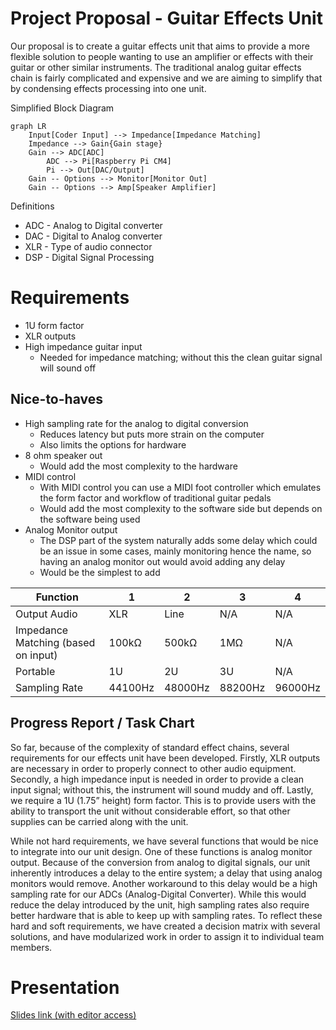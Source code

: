# Project Proposal - Guitar Effects Unit
Our proposal is to create a guitar effects unit that aims to provide a more flexible solution to people wanting to use an amplifier or effects with their guitar or other similar instruments. The traditional analog guitar effects chain is fairly complicated and expensive and we are aiming to simplify that by condensing effects processing into one unit.


Simplified Block Diagram
```mermaid
graph LR
    Input[Coder Input] --> Impedance[Impedance Matching]
    Impedance --> Gain{Gain stage}
    Gain --> ADC[ADC]
        ADC --> Pi[Raspberry Pi CM4]
        Pi --> Out[DAC/Output]
    Gain -- Options --> Monitor[Monitor Out]
    Gain -- Options --> Amp[Speaker Amplifier]
```

Definitions
- ADC - Analog to Digital converter
- DAC - Digital to Analog converter
- XLR - Type of audio connector 
- DSP - Digital Signal Processing

# Requirements
- 1U form factor
- XLR outputs
- High impedance guitar input
    - Needed for impedance matching; without this the clean guitar signal will sound off

## Nice-to-haves
- High sampling rate for the analog to digital conversion 
    - Reduces latency but puts more strain on the computer 
    - Also limits the options for hardware
- 8 ohm speaker out 
    - Would add the most complexity to the hardware 
- MIDI control
    - With MIDI control you can use a MIDI foot controller which emulates the form factor and workflow of traditional guitar pedals 
    - Would add the most complexity to the software side but depends on the software being used
- Analog Monitor output	
    - The DSP part of the system naturally adds some delay which could be an issue in some cases, mainly monitoring hence the name, so having an analog monitor out would avoid adding any delay
    - Would be the simplest to add


| Function                              | 1               | 2               | 3               | 4               |
|---------------------------------------| --------------- | --------------- | --------------- | --------------- |
| Output Audio                          | XLR             | Line            | N/A             | N/A             |
| Impedance Matching (based on input)   | 100kΩ           | 500kΩ           | 1MΩ             | N/A             |
| Portable                              | 1U              | 2U              | 3U              | N/A             |
| Sampling Rate                         | 44100Hz         | 48000Hz         | 88200Hz         | 96000Hz         |


## Progress Report / Task Chart
So far, because of the complexity of standard effect chains, several requirements for our effects unit have been developed. Firstly, XLR outputs are necessary in order to properly connect to other audio equipment. Secondly, a high impedance input is needed in order to provide a clean input signal; without this, the instrument will sound muddy and off. Lastly, we require a 1U (1.75” height) form factor. This is to  provide users with the ability to transport the unit without considerable effort, so that other supplies can be carried along with the unit. 

While not hard requirements, we have several functions that would be nice to integrate into our unit design. One of these functions is analog monitor output. Because of the conversion from analog to digital signals, our unit inherently introduces a delay to the entire system; a delay that using analog monitors would remove. Another workaround to this delay would be a high sampling rate for our ADCs (Analog-Digital Converter). While this would reduce the delay introduced by the unit, high sampling rates also require better hardware that is able to keep up with sampling rates. To reflect these hard and soft requirements, we have created a decision matrix with several solutions, and have modularized work in order to assign it to individual team members.


# Presentation
[Slides link (with editor access)](https://docs.google.com/presentation/d/1k-_Xbwdici6hV1Nm7ExJK9yDvCZzb60pYfbO3nlM_dQ/edit?usp=sharing)

